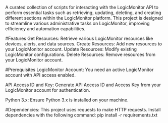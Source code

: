 A curated collection of scripts for interacting with the LogicMonitor API to perform essential tasks such as retrieving, updating, deleting, and creating different sections within the LogicMonitor platform. This project is designed to streamline various administrative tasks on LogicMonitor, improving efficiency and automation capabilities.

#Features
Get Resources: Retrieve various LogicMonitor resources like devices, alerts, and data sources.
Create Resources: Add new resources to your LogicMonitor account.
Update Resources: Modify existing LogicMonitor configurations.
Delete Resources: Remove resources from your LogicMonitor account.

#Prerequisites
LogicMonitor Account: You need an active LogicMonitor account with API access enabled.

API Access ID and Key: Generate API Access ID and Access Key from your LogicMonitor account for authentication.

Python 3.x: Ensure Python 3.x is installed on your machine.

#Dependencies: This project uses requests to make HTTP requests. Install dependencies with the following command:
pip install -r requirements.txt
